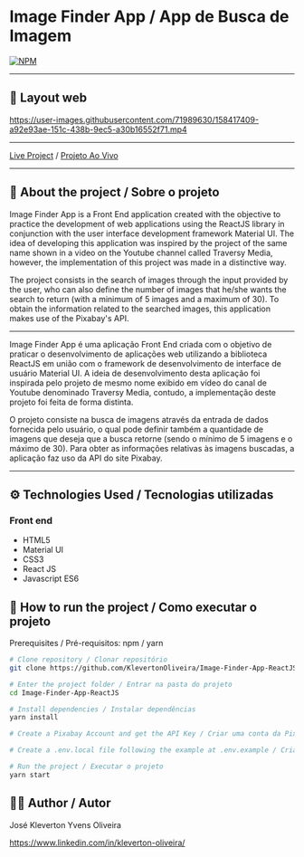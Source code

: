 # Image Finder App / App de Busca de Imagem
[![NPM](https://img.shields.io/npm/l/react)](https://github.com/KlevertonOliveira/Image-Finder-App-ReactJS/blob/master/LICENSE)

---

## :art: Layout web

https://user-images.githubusercontent.com/71989630/158417409-a92e93ae-151c-438b-9ec5-a30b16552f71.mp4

---

[Live Project](https://imagefinder-klevertonoliveira.netlify.app/) /
[Projeto Ao Vivo](https://imagefinder-klevertonoliveira.netlify.app/)

---

## :mag_right: About the project / Sobre o projeto

Image Finder App is a Front End application created with the objective to practice the development of web applications using the ReactJS library in conjunction with the user interface development framework Material UI. The idea of developing this application was inspired by the project of the same name shown in a video on the Youtube channel called Traversy Media, however, the implementation of this project was made in a distinctive way.

The project consists in the search of images through the input provided by the user, who can also define the number of images that he/she wants the search to return (with a minimum of 5 images and a maximum of 30). To obtain the information related to the searched images, this application makes use of the Pixabay's API.

---

Image Finder App é uma aplicação Front End criada com o objetivo de praticar o desenvolvimento de aplicações web utilizando a biblioteca ReactJS em união com o framework de desenvolvimento de interface de usuário Material UI. A ideia de desenvolvimento desta aplicação foi inspirada pelo projeto de mesmo nome exibido em vídeo do canal de Youtube denominado Traversy Media, contudo, a implementação deste projeto foi feita de forma distinta.

O projeto consiste na busca de imagens através da entrada de dados fornecida pelo usuário, o qual pode definir também a quantidade de imagens que deseja que a busca retorne (sendo o mínimo de 5 imagens e o máximo de 30). Para obter as informações relativas às imagens buscadas, a aplicação faz uso da API do site Pixabay.

---

## :gear: Technologies Used / Tecnologias utilizadas

### Front end
- HTML5
- Material UI
- CSS3
- React JS
- Javascript ES6

## :file_folder: How to run the project / Como executar o projeto

Prerequisites / Pré-requisitos: npm / yarn

```bash
# Clone repository / Clonar repositório
git clone https://github.com/KlevertonOliveira/Image-Finder-App-ReactJS.git

# Enter the project folder / Entrar na pasta do projeto
cd Image-Finder-App-ReactJS

# Install dependencies / Instalar dependências
yarn install

# Create a Pixabay Account and get the API Key / Criar uma conta da Pixabay e obter a chave da API;

# Create a .env.local file following the example at .env.example / Criar um arquivo .env.local seguind o exemplo do arquivo .env.example;

# Run the project / Executar o projeto
yarn start
```

## :raising_hand_man: Author / Autor

José Kleverton Yvens Oliveira

https://www.linkedin.com/in/kleverton-oliveira/


